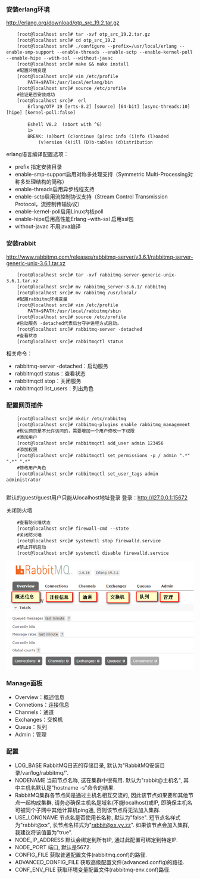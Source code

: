 
### 安装erlang环境
http://erlang.org/download/otp_src_19.2.tar.gz


```
    [root@localhost src]# tar -xvf otp_src_19.2.tar.gz 
    [root@localhost src]# cd otp_src_19.2
    [root@localhost src]# ./configure --prefix=/usr/local/erlang --enable-smp-support --enable-threads --enable-sctp --enable-kernel-poll --enable-hipe --with-ssl --without-javac
    [root@localhost src]# make && make install
    #配置环境变理
    [root@localhost src]# vim /etc/profile
        PATH=$PATH:/usr/local/erlang/bin
    [root@localhost src]# source /etc/profile
    #验证是否安装成功
    [root@localhost src]#  erl
        Erlang/OTP 19 [erts-8.2] [source] [64-bit] [async-threads:10] [hipe] [kernel-poll:false]

        Eshell V8.2  (abort with ^G)
        1> 
        BREAK: (a)bort (c)ontinue (p)roc info (i)nfo (l)oaded
            (v)ersion (k)ill (D)b-tables (d)istribution
```

erlang语言编译配置选项：    
* prefix 指定安装目录 
* enable-smp-support启用对称多处理支持（Symmetric Multi-Processing对称多处理结构的简称）
* enable-threads启用异步线程支持
* enable-sctp启用流控制协议支持（Stream Control Transmission Protocol，流控制传输协议）
* enable-kernel-poll启用Linux内核poll
* enable-hipe启用高性能Erlang –with-ssl 启用ssl包 
* without-javac 不用java编译

### 安装rabbit
http://www.rabbitmq.com/releases/rabbitmq-server/v3.6.1/rabbitmq-server-generic-unix-3.6.1.tar.xz

```
    [root@localhost src]# tar -xvf rabbitmq-server-generic-unix-3.6.1.tar.xz
    [root@localhost src]# mv rabbitmq_server-3.6.1/ rabbitmq
    [root@localhost src]# mv rabbitmq /usr/local/
    #配置rabbitmq环境变量
    [root@localhost src]# vim /etc/profile
        PATH=$PATH:/usr/local/rabbitmq/sbin
    [root@localhost src]# source /etc/profile
    #启动服务 -detached代表后台守护进程方式启动。
    [root@localhost src]# rabbitmq-server -detached
    #查看状态
    [root@localhost src]# rabbitmqctl status

```
相关命令：
* rabbitmq-server -detached：启动服务
* rabbitmqctl status：查看状态
* rabbitmqctl stop：关闭服务
* rabbitmqctl list_users：列出角色

### 配置网页插件

```
    [root@localhost src]# mkdir /etc/rabbitmq
    [root@localhost src]# rabbitmq-plugins enable rabbitmq_management
    #默认网页是不允许访问的，需要增加一个用户修改一下权限
    #添加用户
    [root@localhost src]# rabbitmqctl add_user admin 123456
    #添加权限
    [root@localhost src]# rabbitmqctl set_permissions -p / admin ".*" ".*" ".*"
    #修改用户角色
    [root@localhost src]# rabbitmqctl set_user_tags admin administrator
    
```
默认的guest/guest用户只能从localhost地址登录
登录：http://l27.0.0.1:15672    

关闭防火墙
```
    #查看防火墙状态
    [root@localhost src]# firewall-cmd --state
    #关闭防火墙
    [root@localhost src]# systemctl stop firewalld.service
    #禁止开机启动
    [root@localhost src]# systemctl disable firewalld.service 
```


![](./resources/20190716200321.png)

### Manage面板
* Overview：概述信息
* Connetions：连接信息
* Channels：通道
* Exchanges：交换机
* Queue：队列
* Admin：管理

### 配置
* LOG_BASE	RabbitMQ日志的存储目录, 默认为"RabbitMQ安装目录/var/log/rabbitmq/".
* NODENAME	当前节点名称, 这在集群中很有用. 默认为"rabbit@主机名", 其中主机名默认是"hostname -s"命令的结果.
* RabbitMQ集群各节点间是通过主机名相互交流的, 因此该节点如果要和其他节点一起构成集群, 请务必确保主机名是域名(不能localhost)或IP, 即确保主机名可被同个子网中其他计算机ping通, 否则该节点将无法加入集群.
* USE_LONGNAME	节点名是否使用长名称, 默认为"false". 短节点名样式为"rabbit@xx", 长节点名样式为"rabbit@xx.yy.zz". 如果该节点会加入集群, 我建议将该值置为"true".
* NODE_IP_ADDRESS	默认会绑定到所有IP, 通过此配置可绑定到特定IP.
* NODE_PORT	端口, 默认是5672.
* CONFIG_FILE	获取普通配置文件(rabbitmq.conf)的路径.
* ADVANCED_CONFIG_FILE	获取高级配置文件(advanced.config)的路径.
* CONF_ENV_FILE	获取环境变量配置文件(rabbitmq-env.conf)路径.